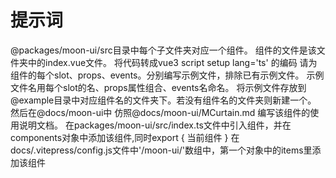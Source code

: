 # 提示词

@packages/moon-ui/src目录中每个子文件夹对应一个组件。 组件的文件是该文件夹中的index.vue文件。
将代码转成vue3 script setup lang='ts' 的编码
请为组件的每个slot、props、events。分别编写示例文件，排除已有示例文件。 示例文件名用每个slot的名、props属性组合、events名命名。
将示例文件存放到@example目录中对应组件名的文件夹下。若没有组件名的文件夹则新建一个。
然后在@docs/moon-ui中 仿照@docs/moon-ui/MCurtain.md 编写该组件的使用说明文档。
在packages/moon-ui/src/index.ts文件中引入组件，并在components对象中添加该组件,同时export  { 当前组件 } 
在docs/.vitepress/config.js文件中'/moon-ui/'数组中，第一个对象中的items里添加该组件
